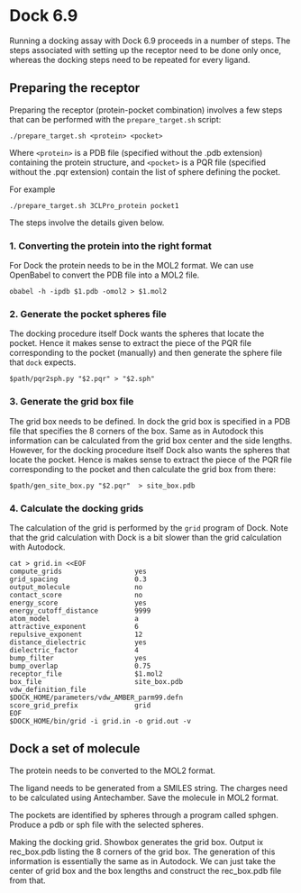 # Dock 6.9

Running a docking assay with Dock 6.9 proceeds in a number of steps. The
steps associated with setting up the receptor need to be done only once, 
whereas the docking steps need to be repeated for every ligand.

## Preparing the receptor

Preparing the receptor (protein-pocket combination) involves a few steps
that can be performed with the `prepare_target.sh` script:
```
./prepare_target.sh <protein> <pocket>
```
Where `<protein>` is a PDB file (specified without the .pdb extension) 
containing the protein structure, and `<pocket>` is a PQR file
(specified without the .pqr extension) contain the list of sphere 
defining the pocket.

For example
```
./prepare_target.sh 3CLPro_protein pocket1
```

The steps involve the details given below.

### 1. Converting the protein into the right format

For Dock the protein needs to be in the MOL2 format. We can use 
OpenBabel to convert the PDB file into a MOL2 file. 
```
obabel -h -ipdb $1.pdb -omol2 > $1.mol2
```

### 2. Generate the pocket spheres file

The docking procedure itself Dock wants the spheres that locate the pocket.
Hence it makes sense to extract the piece of the PQR file corresponding to 
the pocket (manually) and then generate the sphere file that `dock` expects.
```
$path/pqr2sph.py "$2.pqr" > "$2.sph"
```

### 3. Generate the grid box file

The grid box needs to be defined. In dock the grid box is specified in 
a PDB file that specifies the 8 corners of the box. Same as in Autodock
this information can be calculated from the grid box center and the side 
lengths. However, for the docking procedure itself Dock also wants the
spheres that locate the pocket. Hence is makes sense to extract the piece
of the PQR file corresponding to the pocket and then calculate the grid 
box from there:
```
$path/gen_site_box.py "$2.pqr"  > site_box.pdb
```

### 4. Calculate the docking grids

The calculation of the grid is performed by the `grid` program of Dock.
Note that the grid calculation with Dock is a bit slower than the grid
calculation with Autodock.
```
cat > grid.in <<EOF
compute_grids                  yes
grid_spacing                   0.3
output_molecule                no
contact_score                  no
energy_score                   yes
energy_cutoff_distance         9999
atom_model                     a
attractive_exponent            6
repulsive_exponent             12
distance_dielectric            yes
dielectric_factor              4
bump_filter                    yes
bump_overlap                   0.75
receptor_file                  $1.mol2
box_file                       site_box.pdb
vdw_definition_file            $DOCK_HOME/parameters/vdw_AMBER_parm99.defn
score_grid_prefix              grid
EOF
$DOCK_HOME/bin/grid -i grid.in -o grid.out -v
```

## Dock a set of molecule

The protein needs to be converted to the MOL2 format.

The ligand needs to be generated from a SMILES string.
The charges need to be calculated using Antechamber.
Save the molecule in MOL2 format.

The pockets are identified by spheres through a program called sphgen.
Produce a pdb or sph file with the selected spheres.

Making the docking grid.
Showbox generates the grid box.
Output ix rec_box.pdb listing the 8 corners of the grid box.
The generation of this information is essentially the same as in Autodock.
We can just take the center of grid box and the box lengths and construct
the rec_box.pdb file from that.
